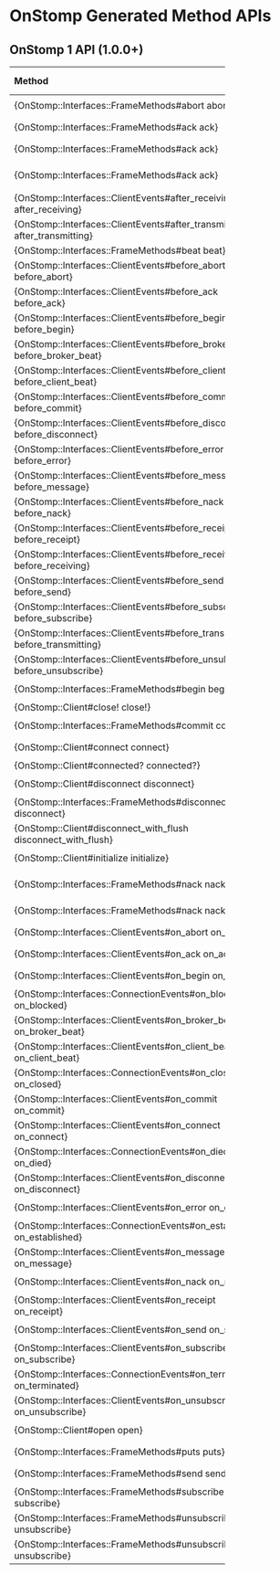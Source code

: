 # OnStomp Generated Method APIs

## OnStomp 1 API (1.0.0+)

<table style="width:75%; border-collapse:collapse;">
  <thead>
    <tr>
      <th style="text-align: left;">Method</th>
      <th style="width: 50%; text-align: left;">Signature</th>
      <th style="text-align: left;">STOMP 1.0</th>
      <th style="text-align: left;">STOMP 1.1</th>
    </tr>
  </thead>
  <tfoot>
  </tfoot>
  <tbody>
    <tr>
      <td>{OnStomp::Interfaces::FrameMethods#abort abort}</td>
      <td>
        <code>abort(tx_id, headers=&lt;optional hash&gt;)</code>
      </td>
      <td style="background-color: #bfb;">true</td>
      <td style="background-color: #bfb;">true</td>
    </tr>
    <tr>
      <td>{OnStomp::Interfaces::FrameMethods#ack ack}</td>
      <td>
        <code>ack(message_id, headers=&lt;optional hash&gt;)</code>
      </td>
      <td style="background-color: #bfb;">true</td>
      <td style="background-color: #fbb;">false</td>
    </tr>
    <tr>
      <td>{OnStomp::Interfaces::FrameMethods#ack ack}</td>
      <td>
        <code>ack(message_frame, headers=&lt;optional hash&gt;)</code>
      </td>
      <td style="background-color: #bfb;">true</td>
      <td style="background-color: #bfb;">true</td>
    </tr>
    <tr>
      <td>{OnStomp::Interfaces::FrameMethods#ack ack}</td>
      <td>
        <code>ack(message_id, subscription_id, headers=&lt;optional hash&gt;)</code>
      </td>
      <td style="background-color: #bfb;">true</td>
      <td style="background-color: #bfb;">true</td>
    </tr>
    <tr>
      <td>{OnStomp::Interfaces::ClientEvents#after_receiving after_receiving}</td>
      <td>
        <code>create_event_methods :receiving, :before, :after</code>
      </td>
      <td style="background-color: #bfb;">true</td>
      <td style="background-color: #bfb;">true</td>
    </tr>
    <tr>
      <td>{OnStomp::Interfaces::ClientEvents#after_transmitting after_transmitting}</td>
      <td>
        <code>create_event_methods :transmitting, :before, :after</code>
      </td>
      <td style="background-color: #bfb;">true</td>
      <td style="background-color: #bfb;">true</td>
    </tr>
    <tr>
      <td>{OnStomp::Interfaces::FrameMethods#beat beat}</td>
      <td>
        <code>beat( )</code>
      </td>
      <td style="background-color: #fbb;">false</td>
      <td style="background-color: #bfb;">true</td>
    </tr>
    <tr>
      <td>{OnStomp::Interfaces::ClientEvents#before_abort before_abort}</td>
      <td>
        <code>create_event_methods :abort, :before, :on</code>
      </td>
      <td style="background-color: #bfb;">true</td>
      <td style="background-color: #bfb;">true</td>
    </tr>
    <tr>
      <td>{OnStomp::Interfaces::ClientEvents#before_ack before_ack}</td>
      <td>
        <code>create_event_methods :ack, :before, :on</code>
      </td>
      <td style="background-color: #bfb;">true</td>
      <td style="background-color: #bfb;">true</td>
    </tr>
    <tr>
      <td>{OnStomp::Interfaces::ClientEvents#before_begin before_begin}</td>
      <td>
        <code>create_event_methods :begin, :before, :on</code>
      </td>
      <td style="background-color: #bfb;">true</td>
      <td style="background-color: #bfb;">true</td>
    </tr>
    <tr>
      <td>{OnStomp::Interfaces::ClientEvents#before_broker_beat before_broker_beat}</td>
      <td>
        <code>create_event_methods :broker_beat, :before, :on</code>
      </td>
      <td style="background-color: #fbb;">false</td>
      <td style="background-color: #bfb;">true</td>
    </tr>
    <tr>
      <td>{OnStomp::Interfaces::ClientEvents#before_client_beat before_client_beat}</td>
      <td>
        <code>create_event_methods :client_beat, :before, :on</code>
      </td>
      <td style="background-color: #fbb;">false</td>
      <td style="background-color: #bfb;">true</td>
    </tr>
    <tr>
      <td>{OnStomp::Interfaces::ClientEvents#before_commit before_commit}</td>
      <td>
        <code>create_event_methods :commit, :before, :on</code>
      </td>
      <td style="background-color: #bfb;">true</td>
      <td style="background-color: #bfb;">true</td>
    </tr>
    <tr>
      <td>{OnStomp::Interfaces::ClientEvents#before_disconnect before_disconnect}</td>
      <td>
        <code>create_event_methods :disconnect, :before, :on</code>
      </td>
      <td style="background-color: #bfb;">true</td>
      <td style="background-color: #bfb;">true</td>
    </tr>
    <tr>
      <td>{OnStomp::Interfaces::ClientEvents#before_error before_error}</td>
      <td>
        <code>create_event_methods :error, :before, :on</code>
      </td>
      <td style="background-color: #bfb;">true</td>
      <td style="background-color: #bfb;">true</td>
    </tr>
    <tr>
      <td>{OnStomp::Interfaces::ClientEvents#before_message before_message}</td>
      <td>
        <code>create_event_methods :message, :before, :on</code>
      </td>
      <td style="background-color: #bfb;">true</td>
      <td style="background-color: #bfb;">true</td>
    </tr>
    <tr>
      <td>{OnStomp::Interfaces::ClientEvents#before_nack before_nack}</td>
      <td>
        <code>create_event_methods :nack, :before, :on</code>
      </td>
      <td style="background-color: #fbb;">false</td>
      <td style="background-color: #bfb;">true</td>
    </tr>
    <tr>
      <td>{OnStomp::Interfaces::ClientEvents#before_receipt before_receipt}</td>
      <td>
        <code>create_event_methods :receipt, :before, :on</code>
      </td>
      <td style="background-color: #bfb;">true</td>
      <td style="background-color: #bfb;">true</td>
    </tr>
    <tr>
      <td>{OnStomp::Interfaces::ClientEvents#before_receiving before_receiving}</td>
      <td>
        <code>create_event_methods :receiving, :before, :after</code>
      </td>
      <td style="background-color: #bfb;">true</td>
      <td style="background-color: #bfb;">true</td>
    </tr>
    <tr>
      <td>{OnStomp::Interfaces::ClientEvents#before_send before_send}</td>
      <td>
        <code>create_event_methods :send, :before, :on</code>
      </td>
      <td style="background-color: #bfb;">true</td>
      <td style="background-color: #bfb;">true</td>
    </tr>
    <tr>
      <td>{OnStomp::Interfaces::ClientEvents#before_subscribe before_subscribe}</td>
      <td>
        <code>create_event_methods :subscribe, :before, :on</code>
      </td>
      <td style="background-color: #bfb;">true</td>
      <td style="background-color: #bfb;">true</td>
    </tr>
    <tr>
      <td>{OnStomp::Interfaces::ClientEvents#before_transmitting before_transmitting}</td>
      <td>
        <code>create_event_methods :transmitting, :before, :after</code>
      </td>
      <td style="background-color: #bfb;">true</td>
      <td style="background-color: #bfb;">true</td>
    </tr>
    <tr>
      <td>{OnStomp::Interfaces::ClientEvents#before_unsubscribe before_unsubscribe}</td>
      <td>
        <code>create_event_methods :unsubscribe, :before, :on</code>
      </td>
      <td style="background-color: #bfb;">true</td>
      <td style="background-color: #bfb;">true</td>
    </tr>
    <tr>
      <td>{OnStomp::Interfaces::FrameMethods#begin begin}</td>
      <td>
        <code>begin(tx_id, headers=&lt;optional hash&gt;)</code>
      </td>
      <td style="background-color: #bfb;">true</td>
      <td style="background-color: #bfb;">true</td>
    </tr>
    <tr>
      <td>{OnStomp::Client#close! close!}</td>
      <td>
        <code>close!( )</code>
      </td>
      <td style="background-color: #bfb;">true</td>
      <td style="background-color: #bfb;">true</td>
    </tr>
    <tr>
      <td>{OnStomp::Interfaces::FrameMethods#commit commit}</td>
      <td>
        <code>commit(tx_id, headers=&lt;optional hash&gt;)</code>
      </td>
      <td style="background-color: #bfb;">true</td>
      <td style="background-color: #bfb;">true</td>
    </tr>
    <tr>
      <td>{OnStomp::Client#connect connect}</td>
      <td>
        <code>connect(headers=&lt;optional hash&gt;)</code>
      </td>
      <td style="background-color: #bfb;">true</td>
      <td style="background-color: #bfb;">true</td>
    </tr>
    <tr>
      <td>{OnStomp::Client#connected? connected?}</td>
      <td>
        <code>connected?( )</code>
      </td>
      <td style="background-color: #bfb;">true</td>
      <td style="background-color: #bfb;">true</td>
    </tr>
    <tr>
      <td>{OnStomp::Client#disconnect disconnect}</td>
      <td>
        <code>disconnect_with_flush(headers=&lt;optional hash&gt;)</code>
      </td>
      <td style="background-color: #bfb;">true</td>
      <td style="background-color: #bfb;">true</td>
    </tr>
    <tr>
      <td>{OnStomp::Interfaces::FrameMethods#disconnect disconnect}</td>
      <td>
        <code>disconnect(headers=&lt;optional hash&gt;)</code>
      </td>
      <td style="background-color: #bfb;">true</td>
      <td style="background-color: #bfb;">true</td>
    </tr>
    <tr>
      <td>{OnStomp::Client#disconnect_with_flush disconnect_with_flush}</td>
      <td>
        <code>disconnect_with_flush(headers=&lt;optional hash&gt;)</code>
      </td>
      <td style="background-color: #bfb;">true</td>
      <td style="background-color: #bfb;">true</td>
    </tr>
    <tr>
      <td>{OnStomp::Client#initialize initialize}</td>
      <td>
        <code>initialize(uri, options=&lt;optional hash&gt;)</code>
      </td>
      <td style="background-color: #bfb;">true</td>
      <td style="background-color: #bfb;">true</td>
    </tr>
    <tr>
      <td>{OnStomp::Interfaces::FrameMethods#nack nack}</td>
      <td>
        <code>nack(message_id, subscription_id, heders=&lt;optional hash&gt;)</code>
      </td>
      <td style="background-color: #fbb;">false</td>
      <td style="background-color: #bfb;">true</td>
    </tr>
    <tr>
      <td>{OnStomp::Interfaces::FrameMethods#nack nack}</td>
      <td>
        <code>nack(message_frame, headers=&lt;optional hash&gt;)</code>
      </td>
      <td style="background-color: #fbb;">false</td>
      <td style="background-color: #bfb;">true</td>
    </tr>
    <tr>
      <td>{OnStomp::Interfaces::ClientEvents#on_abort on_abort}</td>
      <td>
        <code>create_event_methods :abort, :before, :on</code>
      </td>
      <td style="background-color: #bfb;">true</td>
      <td style="background-color: #bfb;">true</td>
    </tr>
    <tr>
      <td>{OnStomp::Interfaces::ClientEvents#on_ack on_ack}</td>
      <td>
        <code>create_event_methods :ack, :before, :on</code>
      </td>
      <td style="background-color: #bfb;">true</td>
      <td style="background-color: #bfb;">true</td>
    </tr>
    <tr>
      <td>{OnStomp::Interfaces::ClientEvents#on_begin on_begin}</td>
      <td>
        <code>create_event_methods :begin, :before, :on</code>
      </td>
      <td style="background-color: #bfb;">true</td>
      <td style="background-color: #bfb;">true</td>
    </tr>
    <tr>
      <td>{OnStomp::Interfaces::ConnectionEvents#on_blocked on_blocked}</td>
      <td>
        <code>create_event_methods :blocked, :on</code>
      </td>
      <td style="background-color: #bfb;">true</td>
      <td style="background-color: #bfb;">true</td>
    </tr>
    <tr>
      <td>{OnStomp::Interfaces::ClientEvents#on_broker_beat on_broker_beat}</td>
      <td>
        <code>create_event_methods :broker_beat, :before, :on</code>
      </td>
      <td style="background-color: #fbb;">false</td>
      <td style="background-color: #bfb;">true</td>
    </tr>
    <tr>
      <td>{OnStomp::Interfaces::ClientEvents#on_client_beat on_client_beat}</td>
      <td>
        <code>create_event_methods :client_beat, :before, :on</code>
      </td>
      <td style="background-color: #fbb;">false</td>
      <td style="background-color: #bfb;">true</td>
    </tr>
    <tr>
      <td>{OnStomp::Interfaces::ConnectionEvents#on_closed on_closed}</td>
      <td>
        <code>create_event_methods :closed, :on</code>
      </td>
      <td style="background-color: #bfb;">true</td>
      <td style="background-color: #bfb;">true</td>
    </tr>
    <tr>
      <td>{OnStomp::Interfaces::ClientEvents#on_commit on_commit}</td>
      <td>
        <code>create_event_methods :commit, :before, :on</code>
      </td>
      <td style="background-color: #bfb;">true</td>
      <td style="background-color: #bfb;">true</td>
    </tr>
    <tr>
      <td>{OnStomp::Interfaces::ClientEvents#on_connect on_connect}</td>
      <td>
        <code>create_event_methods :connect, :on</code>
      </td>
      <td style="background-color: #bfb;">true</td>
      <td style="background-color: #bfb;">true</td>
    </tr>
    <tr>
      <td>{OnStomp::Interfaces::ConnectionEvents#on_died on_died}</td>
      <td>
        <code>create_event_methods :died, :on</code>
      </td>
      <td style="background-color: #fbb;">false</td>
      <td style="background-color: #bfb;">true</td>
    </tr>
    <tr>
      <td>{OnStomp::Interfaces::ClientEvents#on_disconnect on_disconnect}</td>
      <td>
        <code>create_event_methods :disconnect, :before, :on</code>
      </td>
      <td style="background-color: #bfb;">true</td>
      <td style="background-color: #bfb;">true</td>
    </tr>
    <tr>
      <td>{OnStomp::Interfaces::ClientEvents#on_error on_error}</td>
      <td>
        <code>create_event_methods :error, :before, :on</code>
      </td>
      <td style="background-color: #bfb;">true</td>
      <td style="background-color: #bfb;">true</td>
    </tr>
    <tr>
      <td>{OnStomp::Interfaces::ConnectionEvents#on_established on_established}</td>
      <td>
        <code>create_event_methods :established, :on</code>
      </td>
      <td style="background-color: #bfb;">true</td>
      <td style="background-color: #bfb;">true</td>
    </tr>
    <tr>
      <td>{OnStomp::Interfaces::ClientEvents#on_message on_message}</td>
      <td>
        <code>create_event_methods :message, :before, :on</code>
      </td>
      <td style="background-color: #bfb;">true</td>
      <td style="background-color: #bfb;">true</td>
    </tr>
    <tr>
      <td>{OnStomp::Interfaces::ClientEvents#on_nack on_nack}</td>
      <td>
        <code>create_event_methods :nack, :before, :on</code>
      </td>
      <td style="background-color: #fbb;">false</td>
      <td style="background-color: #bfb;">true</td>
    </tr>
    <tr>
      <td>{OnStomp::Interfaces::ClientEvents#on_receipt on_receipt}</td>
      <td>
        <code>create_event_methods :receipt, :before, :on</code>
      </td>
      <td style="background-color: #bfb;">true</td>
      <td style="background-color: #bfb;">true</td>
    </tr>
    <tr>
      <td>{OnStomp::Interfaces::ClientEvents#on_send on_send}</td>
      <td>
        <code>create_event_methods :send, :before, :on</code>
      </td>
      <td style="background-color: #bfb;">true</td>
      <td style="background-color: #bfb;">true</td>
    </tr>
    <tr>
      <td>{OnStomp::Interfaces::ClientEvents#on_subscribe on_subscribe}</td>
      <td>
        <code>create_event_methods :subscribe, :before, :on</code>
      </td>
      <td style="background-color: #bfb;">true</td>
      <td style="background-color: #bfb;">true</td>
    </tr>
    <tr>
      <td>{OnStomp::Interfaces::ConnectionEvents#on_terminated on_terminated}</td>
      <td>
        <code>create_event_methods :terminated, :on</code>
      </td>
      <td style="background-color: #bfb;">true</td>
      <td style="background-color: #bfb;">true</td>
    </tr>
    <tr>
      <td>{OnStomp::Interfaces::ClientEvents#on_unsubscribe on_unsubscribe}</td>
      <td>
        <code>create_event_methods :unsubscribe, :before, :on</code>
      </td>
      <td style="background-color: #bfb;">true</td>
      <td style="background-color: #bfb;">true</td>
    </tr>
    <tr>
      <td>{OnStomp::Client#open open}</td>
      <td>
        <code>connect(headers=&lt;optional hash&gt;)</code>
      </td>
      <td style="background-color: #bfb;">true</td>
      <td style="background-color: #bfb;">true</td>
    </tr>
    <tr>
      <td>{OnStomp::Interfaces::FrameMethods#puts puts}</td>
      <td>
        <code>send(dest, body, headers=&lt;optional hash&gt;, &cb)</code>
      </td>
      <td style="background-color: #bfb;">true</td>
      <td style="background-color: #bfb;">true</td>
    </tr>
    <tr>
      <td>{OnStomp::Interfaces::FrameMethods#send send}</td>
      <td>
        <code>send(dest, body, headers=&lt;optional hash&gt;, &cb)</code>
      </td>
      <td style="background-color: #bfb;">true</td>
      <td style="background-color: #bfb;">true</td>
    </tr>
    <tr>
      <td>{OnStomp::Interfaces::FrameMethods#subscribe subscribe}</td>
      <td>
        <code>subscribe(dest, headers=&lt;optional hash&gt;, &cb)</code>
      </td>
      <td style="background-color: #bfb;">true</td>
      <td style="background-color: #bfb;">true</td>
    </tr>
    <tr>
      <td>{OnStomp::Interfaces::FrameMethods#unsubscribe unsubscribe}</td>
      <td>
        <code>unsubscribe(subscribe_frame, headers=&lt;optional hash&gt;)</code>
      </td>
      <td style="background-color: #bfb;">true</td>
      <td style="background-color: #bfb;">true</td>
    </tr>
    <tr>
      <td>{OnStomp::Interfaces::FrameMethods#unsubscribe unsubscribe}</td>
      <td>
        <code>unsubscribe(id, headers=&lt;optional hash&gt;)</code>
      </td>
      <td style="background-color: #bfb;">true</td>
      <td style="background-color: #bfb;">true</td>
    </tr>
  </tbody>
</table>

